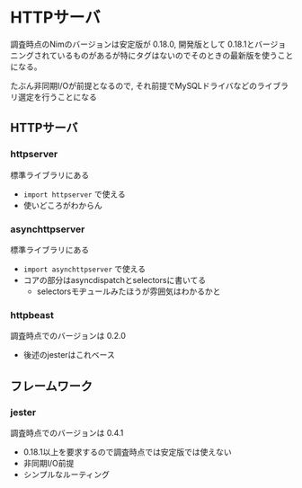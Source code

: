 # HTTPサーバ

調査時点のNimのバージョンは安定版が 0.18.0, 開発版として 0.18.1とバージョニングされているものがあるが特にタグはないのでそのときの最新版を使うことになる。

たぶん非同期I/Oが前提となるので, それ前提でMySQLドライバなどのライブラリ選定を行うことになる

## HTTPサーバ

### httpserver

標準ライブラリにある

- `import httpserver` で使える
- 使いどころがわからん

### asynchttpserver

標準ライブラリにある

- `import asynchttpserver` で使える
- コアの部分はasyncdispatchとselectorsに書いてる
  - selectorsモヂュールみたほうが雰囲気はわかるかと

### httpbeast

調査時点でのバージョンは 0.2.0

- 後述のjesterはこれベース

## フレームワーク

### jester

調査時点でのバージョンは 0.4.1

- 0.18.1以上を要求するので調査時点では安定版では使えない
- 非同期I/O前提
- シンプルなルーティング
